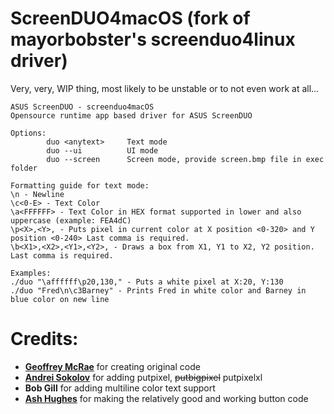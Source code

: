 # ScreenDUO4macOS (fork of mayorbobster's screenduo4linux driver)
Very, very, WIP thing, most likely to be unstable or to not even work at all...

```
ASUS ScreenDUO - screenduo4macOS
Opensource runtime app based driver for ASUS ScreenDUO

Options:
        duo <anytext>     Text mode
        duo --ui          UI mode
        duo --screen      Screen mode, provide screen.bmp file in exec folder

Formatting guide for text mode:
\n - Newline
\c<0-E> - Text Color
\a<FFFFFF> - Text Color in HEX format supported in lower and also uppercase (example: FEA4dC)
\p<X>,<Y>, - Puts pixel in current color at X position <0-320> and Y position <0-240> Last comma is required.
\b<X1>,<X2>,<Y1>,<Y2>, - Draws a box from X1, Y1 to X2, Y2 position. Last comma is required.

Examples:
./duo "\affffff\p20,130," - Puts a white pixel at X:20, Y:130
./duo "Fred\n\c3Barney" - Prints Fred in white color and Barney in blue color on new line

```
# Credits:
- **[Geoffrey McRae](https://github.com/gnif)** for creating original code
- **[Andrei Sokolov](https://youtu.be/I2bF9IQN76U)** for adding putpixel, ~~putbigpixel~~ putpixelxl
- **Bob Gill** for adding multiline color text support
- **[Ash Hughes](https://github.com/ashh87)** for making the relatively good and working button code
